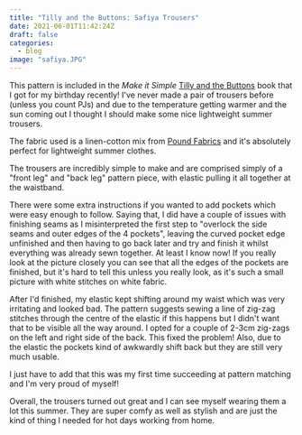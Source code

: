 ```yaml
---
title: "Tilly and the Buttons: Safiya Trousers"
date: 2021-06-01T11:42:24Z
draft: false
categories:
  - blog
image: "safiya.JPG"
---
```


This pattern is included in the *Make it Simple* [Tilly and the Buttons](https://www.instagram.com/tillybuttons) book that I got for my birthday recently! I've never made a pair of trousers before (unless you count PJs) and due to the temperature getting warmer and the sun coming out I thought I should make some nice lightweight summer trousers.

The fabric used is a linen-cotton mix from [Pound Fabrics](https://poundfabrics.co.uk/) and it's absolutely perfect for lightweight summer clothes.

The trousers are incredibly simple to make and are comprised simply of a "front leg" and "back leg" pattern piece, with elastic pulling it all together at the waistband. 

There were some extra instructions if you wanted to add pockets which were easy enough to follow. Saying that, I did have a couple of issues with finishing seams as I misinterpreted the first step to "overlock the side seams and outer edges of the 4 pockets", leaving the curved pocket edge unfinished and then having to go back later and try and finish it whilst everything was already sewn together. At least I know now! If you really look at the picture closely you can see that all the edges of the pockets are finished, but it's hard to tell this unless you really look, as it's such a small picture with white stitches on white fabric. 

After I'd finished, my elastic kept shifting around my waist which was very irritating and looked bad. The pattern suggests sewing a line of zig-zag stitches through the centre of the elastic if this happens but I didn't want that to be visible all the way around. I opted for a couple of 2-3cm zig-zags on the left and right side of the back. This fixed the problem! Also, due to the elastic the pockets kind of awkwardly shift back but they are still very much usable.

I just have to add that this was my first time succeeding at pattern matching and I'm very proud of myself! <i class="bi bi-emoji-smile"></i>


Overall, the trousers turned out great and I can see myself wearing them a lot this summer. They are super comfy as well as stylish and are just the kind of thing I needed for hot days working from home.

